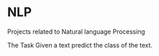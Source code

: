 # NLP
Projects related to Natural language Processing

The Task
Given a text predict the class of the text.
